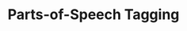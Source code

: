 ---
word: "true"

title: "Parts-of-Speech Tagging"

categories: ['']

tags: ['Parts', 'of', 'Speech', 'Tagging']

arwords: 'تعيين أقسام الكلام'

arexps: []

enwords: ['Parts-of-Speech Tagging']

enexps: []

arlexicons: 'ع'

enlexicons: 'P'

authors: ['Ruqayya Roshdy']

translators: ['']

citations: 'مقدمة في حوسبة اللغة العربية'

sources: 'مركز الملك عبدالله بن عبدالعزيز الدولي لخدمة اللغة العربية'

slug: ""
---